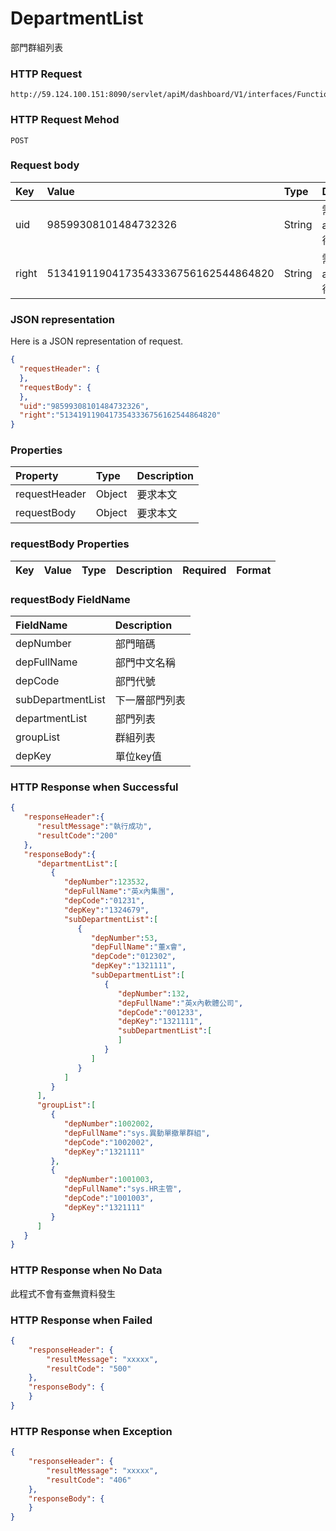 # DepartmentList
部門群組列表

### HTTP Request
```
http://59.124.100.151:8090/servlet/apiM/dashboard/V1/interfaces/Function/DepartmentList
```

### HTTP Request Mehod
```
POST
```

### Request body
| Key | Value | Type | Description |
|:----------|:-------------|:-----|:------------|
| uid | 98599308101484732326 | String | 需透過apiLogin取得
| right | 51341911904173543336756162544864820 | String | 需透過apiLogin取得 |

### JSON representation

Here is a JSON representation of request.
```json
{
  "requestHeader": {
  },
  "requestBody": {
  },
  "uid":"98599308101484732326",
  "right":"51341911904173543336756162544864820"
}
```

### Properties
| Property | Type | Description |
|:---------|:-----|:------------|
| requestHeader | Object | 要求本文 |
| requestBody | Object | 要求本文 |

### requestBody Properties
| Key | Value | Type | Description | Required | Format |
|:----------|:-------------|:-----|:------------|:------------|:------------|

### requestBody FieldName
| FieldName | Description |
|:----------|:-------------|
| depNumber | 部門暗碼 |
| depFullName | 部門中文名稱 |
| depCode | 部門代號 |
| subDepartmentList | 下一層部門列表 |
| departmentList | 部門列表 |
| groupList | 群組列表 |
| depKey | 單位key值 |


### HTTP Response when Successful
```json
{
   "responseHeader":{
      "resultMessage":"執行成功",
      "resultCode":"200"
   },
   "responseBody":{
      "departmentList":[
         {
            "depNumber":123532,
            "depFullName":"英x內集團",
            "depCode":"01231",
            "depKey":"1324679",
            "subDepartmentList":[
               {
                  "depNumber":53,
                  "depFullName":"董x會",
                  "depCode":"012302",
                  "depKey":"1321111",
                  "subDepartmentList":[
                     {
                        "depNumber":132,
                        "depFullName":"英x內軟體公司",
                        "depCode":"001233",
                        "depKey":"1321111",
                        "subDepartmentList":[
                        ]
                     }
                  ]
               }
            ]
         }
      ],
      "groupList":[
         {
            "depNumber":1002002,
            "depFullName":"sys.異動單撤單群組",
            "depCode":"1002002",
            "depKey":"1321111"
         },
         {
            "depNumber":1001003,
            "depFullName":"sys.HR主管",
            "depCode":"1001003",
            "depKey":"1321111"
         }
      ]
   }
}
```

### HTTP Response when No Data
此程式不會有查無資料發生

### HTTP Response when Failed
```json
{
    "responseHeader": {
        "resultMessage": "xxxxx",
        "resultCode": "500"
    },
    "responseBody": {
    }
}
```

### HTTP Response when Exception
```json
{
    "responseHeader": {
        "resultMessage": "xxxxx",
        "resultCode": "406"
    },
    "responseBody": {
    }
}
```
